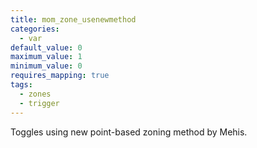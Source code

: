 ```yaml
---
title: mom_zone_usenewmethod
categories:
  - var
default_value: 0
maximum_value: 1
minimum_value: 0
requires_mapping: true
tags:
  - zones
  - trigger
---
```


Toggles using new point-based zoning method by Mehis.

